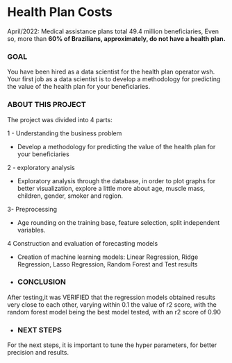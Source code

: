 # Health Plan Costs


April/2022: Medical assistance plans total 49.4 million beneficiaries, Even so, more than **60% of Brazilians, approximately, do not have a health plan.**


### **GOAL** 

You have been hired as a data scientist for the health plan operator wsh. Your first job as a data scientist is to develop a methodology for predicting the value of the health plan for your beneficiaries.

### **ABOUT THIS PROJECT**

The project was divided into 4 parts:


1 - Understanding the business problem
- Develop a methodology for predicting the value of the health plan for your beneficiaries

2 - exploratory analysis
  - Exploratory analysis through the database, in order to plot graphs for better visualization, explore a little more about age, muscle mass, children, gender, smoker and region.
  
3- Preprocessing
 - Age rounding on the training base, feature selection, split independent variables.
 
4 Construction and evaluation of forecasting models
- Creation of machine learning models: Linear Regression, Ridge Regression, Lasso Regression, Random Forest and Test results

- ### **CONCLUSION**
After testing,it was VERIFIED that the regression models obtained results very close to each other, varying within 0.1 the value of r2 score, with the random forest model being the best model tested, with an r2 score of 0.90

- ### **NEXT STEPS**

For the next steps, it is important to tune the hyper parameters, for better precision and results.
